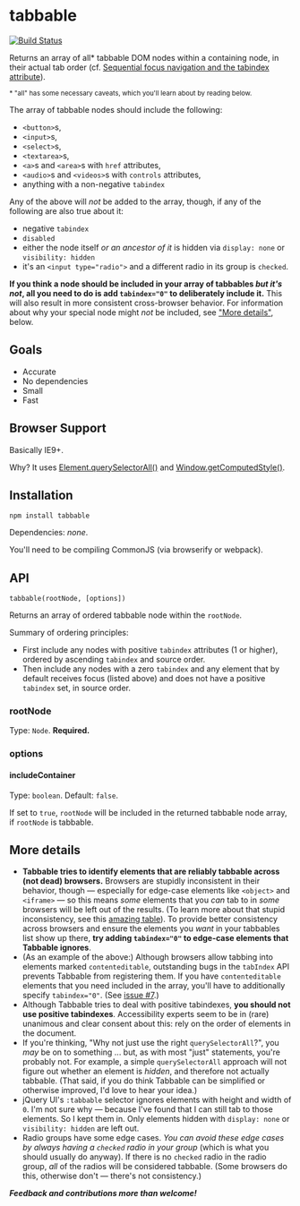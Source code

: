 # tabbable

[![Build Status](https://travis-ci.org/davidtheclark/tabbable.svg?branch=master)](https://travis-ci.org/davidtheclark/tabbable)

Returns an array of all\* tabbable DOM nodes within a containing node, in their actual tab order (cf. [Sequential focus navigation and the tabindex attribute](http://www.w3.org/TR/html5/editing.html#sequential-focus-navigation-and-the-tabindex-attribute)).

<small>\* "all" has some necessary caveats, which you'll learn about by reading below.</small>

The array of tabbable nodes should include the following:

- `<button>`s,
- `<input>`s,
- `<select>`s,
- `<textarea>`s,
- `<a>`s and `<area>`s with `href` attributes,
- `<audio>`s and `<videos>`s with `controls` attributes,
- anything with a non-negative `tabindex`

Any of the above will *not* be added to the array, though, if any of the following are also true about it:

- negative `tabindex`
- `disabled`
- either the node itself *or an ancestor of it* is hidden via `display: none` or `visibility: hidden`
- it's an `<input type="radio">` and a different radio in its group is `checked`.

**If you think a node should be included in your array of tabbables *but it's not*, all you need to do is add `tabindex="0"` to deliberately include it.** This will also result in more consistent cross-browser behavior. For information about why your special node might *not* be included, see ["More details"](#more-details), below.

## Goals

- Accurate
- No dependencies
- Small
- Fast

## Browser Support

Basically IE9+.

Why? It uses [Element.querySelectorAll()](https://developer.mozilla.org/en-US/docs/Web/API/Element/querySelectorAll) and [Window.getComputedStyle()](https://developer.mozilla.org/en-US/docs/Web/API/Window/getComputedStyle).

## Installation

```
npm install tabbable
```

Dependencies: *none*.

You'll need to be compiling CommonJS (via browserify or webpack).

## API

```
tabbable(rootNode, [options])
```

Returns an array of ordered tabbable node within the `rootNode`.

Summary of ordering principles:
- First include any nodes with positive `tabindex` attributes (1 or higher), ordered by ascending `tabindex` and source order.
- Then include any nodes with a zero `tabindex` and any element that by default receives focus (listed above) and does not have a positive `tabindex` set, in source order.

### rootNode

Type: `Node`. **Required.**

### options

#### includeContainer

Type: `boolean`. Default: `false`.

If set to `true`, `rootNode` will be included in the returned tabbable node array, if `rootNode` is tabbable.

## More details

- **Tabbable tries to identify elements that are reliably tabbable across (not dead) browsers.** Browsers are stupidly inconsistent in their behavior, though — especially for edge-case elements like `<object>` and `<iframe>` — so this means *some* elements that you *can* tab to in *some* browsers will be left out of the results. (To learn more about that stupid inconsistency, see this [amazing table](https://allyjs.io/data-tables/focusable.html)). To provide better consistency across browsers and ensure the elements you *want* in your tabbables list show up there, **try adding `tabindex="0"` to edge-case elements that Tabbable ignores**.
- (As an example of the above:) Although browsers allow tabbing into elements marked `contenteditable`, outstanding bugs in the `tabIndex` API prevents Tabbable from registering them. If you have `contenteditable` elements that you need included in the array, you'll have to additionally specify `tabindex="0"`. (See [issue #7](https://github.com/davidtheclark/tabbable/issues/7).)
- Although Tabbable tries to deal with positive tabindexes, **you should not use positive tabindexes**. Accessibility experts seem to be in (rare) unanimous and clear consent about this: rely on the order of elements in the document.
- If you're thinking, "Why not just use the right `querySelectorAll`?", you *may* be on to something ... but, as with most "just" statements, you're probably not. For example, a simple `querySelectorAll` approach will not figure out whether an element is *hidden*, and therefore not actually tabbable. (That said, if you do think Tabbable can be simplified or otherwise improved, I'd love to hear your idea.)
- jQuery UI's `:tabbable` selector ignores elements with height and width of `0`. I'm not sure why — because I've found that I can still tab to those elements. So I kept them in. Only elements hidden with `display: none` or `visibility: hidden` are left out.
- Radio groups have some edge cases. *You can avoid these edge cases by always having a `checked` radio in your group* (which is what you should usually do anyway). If there is no `checked` radio in the radio group, *all* of the radios will be considered tabbable. (Some browsers do this, otherwise don't — there's not consistency.)

***Feedback and contributions more than welcome!***
